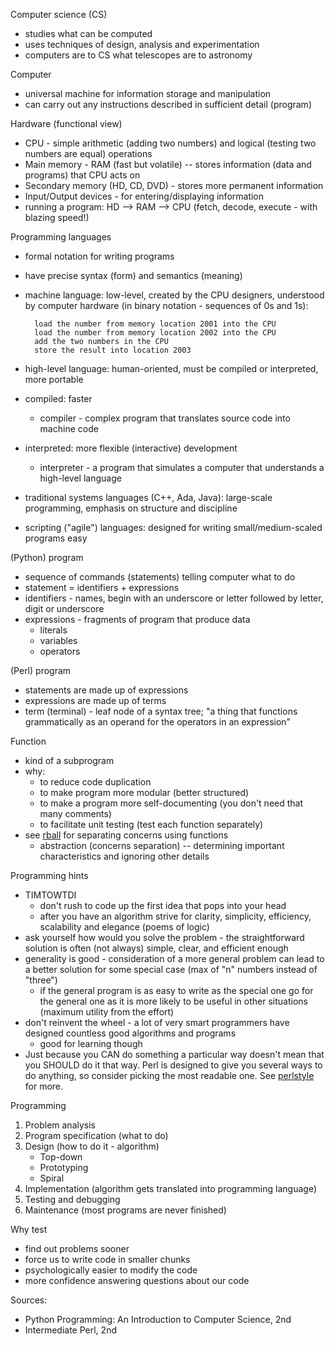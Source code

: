 Computer science (CS)

* studies what can be computed
* uses techniques of design, analysis and experimentation
* computers are to CS what telescopes are to astronomy

Computer

* universal machine for information storage and manipulation
* can carry out any instructions described in sufficient detail (program)

Hardware (functional view)

* CPU - simple arithmetic (adding two numbers) and logical (testing two numbers
    are equal) operations
* Main memory - RAM (fast but volatile) -- stores information (data and programs) that CPU acts on
* Secondary memory (HD, CD, DVD) - stores more permanent information
* Input/Output devices - for entering/displaying information
* running a program: HD --> RAM --> CPU (fetch, decode, execute - with blazing
    speed!)

Programming languages

* formal notation for writing programs
* have precise syntax (form) and semantics (meaning)
* machine language: low-level, created by the CPU designers, understood by computer hardware (in binary notation - sequences of 0s and 1s):

        load the number from memory location 2001 into the CPU
        load the number from memory location 2002 into the CPU
        add the two numbers in the CPU
        store the result into location 2003
* high-level language: human-oriented, must be compiled or interpreted, more portable
* compiled: faster
    * compiler - complex program that translates source code into machine code
* interpreted: more flexible (interactive) development
    * interpreter - a program that simulates a computer that understands a high-level language
* traditional systems languages (C++, Ada, Java): large-scale programming, emphasis on structure and discipline
* scripting ("agile") languages: designed for writing small/medium-scaled programs easy

(Python) program

* sequence of commands (statements) telling computer what to do
* statement = identifiers + expressions
* identifiers - names, begin with an underscore or letter followed by letter,
    digit or underscore
* expressions - fragments of program that produce data
    * literals
    * variables
    * operators

(Perl) program

* statements are made up of expressions
* expressions are made up of terms
* term (terminal) - leaf node of a syntax tree; "a thing that functions grammatically as an operand for the operators in an expression"

Function

* kind of a subprogram
* why:
    * to reduce code duplication
    * to make program more modular (better structured)
    * to make a program more self-documenting (you don't need that many comments)
    * to facilitate unit testing (test each function separately)
* see [rball](../code/cs_intro/rball) for separating concerns using functions
    * abstraction (concerns separation) -- determining important
        characteristics and ignoring other details

Programming hints

* TIMTOWTDI
    * don't rush to code up the first idea that pops into your head
    * after you have an algorithm strive for clarity, simplicity, efficiency, scalability and elegance (poems of logic)
* ask yourself how would you solve the problem - the straightforward solution is often (not always) simple, clear, and efficient enough
* generality is good - consideration of a more general problem can lead to a better solution for some special case (max of "n" numbers instead of "three")
    * if the general program is as easy to write as the special one go for the general one as it is more likely to be useful in other situations (maximum utility from the effort)
* don't reinvent the wheel - a lot of very smart programmers have designed countless good algorithms and programs
    * good for learning though
* Just because you CAN do something a particular way doesn't mean that you SHOULD do it that way. Perl is designed to give you several ways to do anything, so consider picking the most readable one. See [perlstyle](http://perldoc.perl.org/perlstyle.html) for more.


Programming

1. Problem analysis
2. Program specification (what to do)
3. Design (how to do it - algorithm)
    * Top-down
    * Prototyping
    * Spiral
4. Implementation (algorithm gets translated into programming language)
5. Testing and debugging
6. Maintenance (most programs are never finished)

Why test

* find out problems sooner
* force us to write code in smaller chunks
* psychologically easier to modify the code
* more confidence answering questions about our code

Sources:

* Python Programming: An Introduction to Computer Science, 2nd
* Intermediate Perl, 2nd
